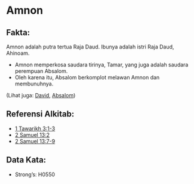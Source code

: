 # Amnon

## Fakta:

Amnon adalah putra tertua Raja Daud.  Ibunya adalah istri Raja Daud, Ahinoam.

* Amnon memperkosa saudara tirinya, Tamar, yang juga adalah saudara perempuan Absalom.
 * Oleh karena itu, Absalom berkomplot melawan Amnon dan membunuhnya.

(Lihat juga: [David](../names/david.md), [Absalom](../names/absalom.md))

## Referensi Alkitab:

* [1 Tawarikh 3:1-3](rc://en/tn/help/1ch/03/01)
* [2 Samuel 13:2](rc://en/tn/help/2sa/13/02)
* [2 Samuel 13:7-9](rc://en/tn/help/2sa/13/07)

## Data Kata:

* Strong’s: H0550
